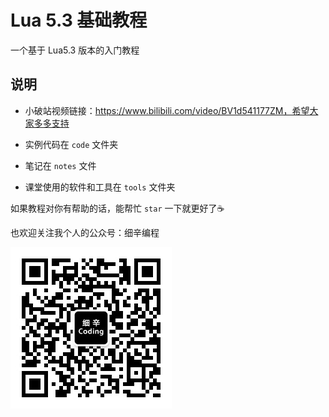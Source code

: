 # Lua 5.3 基础教程

一个基于 Lua5.3 版本的入门教程

## 说明

- 小破站视频链接：https://www.bilibili.com/video/BV1d541177ZM，希望大家多多支持

- 实例代码在 `code` 文件夹

- 笔记在 `notes` 文件

- 课堂使用的软件和工具在 `tools` 文件夹



如果教程对你有帮助的话，能帮忙 `star` 一下就更好了:coffee:

也欢迎关注我个人的公众号：细辛编程

![细辛编程](wechat/qrcode_for_gh_2e37faeb0fd2_258.jpg)